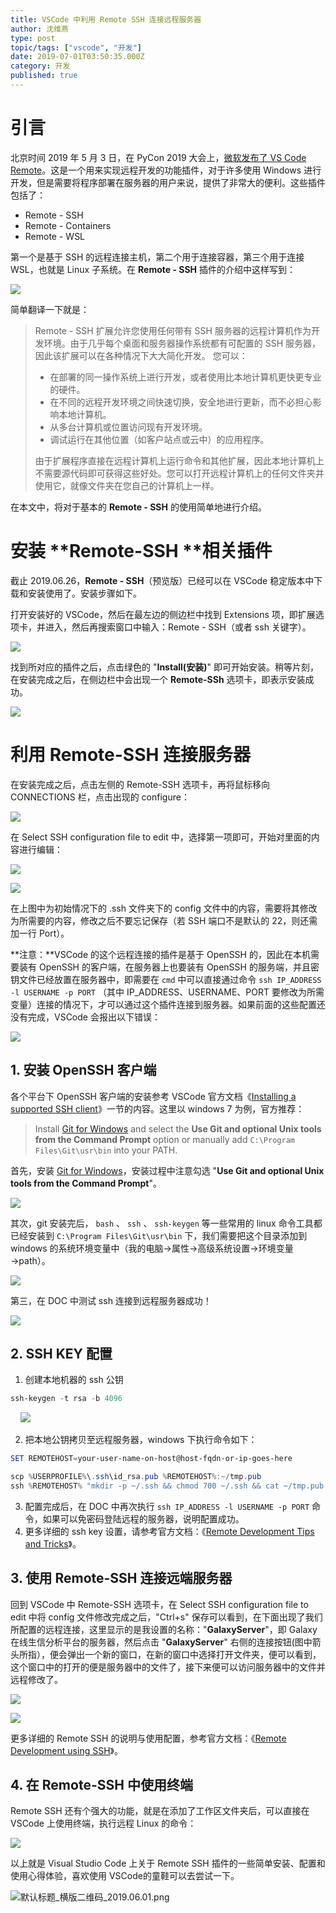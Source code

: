 ```yaml
---
title: VSCode 中利用 Remote SSH 连接远程服务器
author: 沈维燕
type: post
topic/tags: ["vscode", "开发"]
date: 2019-07-01T03:50:35.000Z
category: 开发
published: true
---
```





# 引言

北京时间 2019 年 5 月 3 日，在 PyCon 2019 大会上，[微软发布了 VS Code Remote](https://zhuanlan.zhihu.com/p/64505333)。这是一个用来实现远程开发的功能插件，对于许多使用 Windows 进行开发，但是需要将程序部署在服务器的用户来说，提供了非常大的便利。这些插件包括了：

- Remote - SSH
- Remote - Containers
- Remote - WSL

第一个是基于 SSH 的远程连接主机，第二个用于连接容器，第三个用于连接 WSL，也就是 Linux 子系统。在 **Remote - SSH** 插件的介绍中这样写到：

![](https://note.bioitee.com/yuque/0/2019/png/126032/1561514312290-30de4102-49ee-4f4d-9152-87106ddd9062.png#align=left&display=inline&height=710&name=image.png&originHeight=710&originWidth=902&size=113462&status=done&width=902)

简单翻译一下就是：

> Remote - SSH 扩展允许您使用任何带有 SSH 服务器的远程计算机作为开发环境。由于几乎每个桌面和服务器操作系统都有可配置的 SSH 服务器，因此该扩展可以在各种情况下大大简化开发。
> 您可以：
> 
> - 在部署的同一操作系统上进行开发，或者使用比本地计算机更快更专业的硬件。
> - 在不同的远程开发环境之间快速切换，安全地进行更新，而不必担心影响本地计算机。
> - 从多台计算机或位置访问现有开发环境。
> - 调试运行在其他位置（如客户站点或云中）的应用程序。
> 
> 由于扩展程序直接在远程计算机上运行命令和其他扩展，因此本地计算机上不需要源代码即可获得这些好处。您可以打开远程计算机上的任何文件夹并使用它，就像文件夹在您自己的计算机上一样。


在本文中，将对于基本的 **Remote - SSH** 的使用简单地进行介绍。


# 安装 **Remote-SSH **相关插件

截止 2019.06.26，**Remote - SSH**（预览版）已经可以在 VSCode 稳定版本中下载和安装使用了。安装步骤如下。

打开安装好的 VSCode，然后在最左边的侧边栏中找到 Extensions 项，即扩展选项卡，并进入，然后再搜索窗口中输入：Remote - SSH（或者 ssh 关键字）。

![](https://note.bioitee.com/yuque/0/2019/png/126032/1561516153368-2b8782eb-d03f-4b7e-b5d5-c3a45e6fc021.png#align=left&display=inline&height=288&name=image.png&originHeight=288&originWidth=383&size=32907&status=done&width=383)

找到所对应的插件之后，点击绿色的 "**Install(安装)**" 即可开始安装。稍等片刻，在安装完成之后，在侧边栏中会出现一个 **Remote-SSh** 选项卡，即表示安装成功。

![](https://note.bioitee.com/yuque/0/2019/png/126032/1561516456947-44fb6d26-b473-45ed-a231-f9c4e7282142.png#align=left&display=inline&height=355&name=image.png&originHeight=355&originWidth=900&size=76197&status=done&width=900)



# 利用 Remote-SSH 连接服务器

在安装完成之后，点击左侧的 Remote-SSH 选项卡，再将鼠标移向 CONNECTIONS 栏，点击出现的 configure：

![](https://note.bioitee.com/yuque/0/2019/png/126032/1561516964374-a400e38a-ac32-4d25-9451-ef6c45103adc.png#align=left&display=inline&height=349&name=image.png&originHeight=349&originWidth=380&size=21672&status=done&width=380)

在 Select SSH configuration file to edit 中，选择第一项即可，开始对里面的内容进行编辑：

![](https://note.bioitee.com/yuque/0/2019/png/126032/1561517026779-3526bbee-052c-42af-9e3c-c89622339e6f.png#align=left&display=inline&height=188&name=image.png&originHeight=188&originWidth=898&size=27761&status=done&width=898)

![](https://note.bioitee.com/yuque/0/2019/png/126032/1561517263978-e070ec34-bc4e-40a1-8114-4405cbc537df.png#align=left&display=inline&height=339&name=image.png&originHeight=339&originWidth=1345&size=37343&status=done&width=1345)

在上图中为初始情况下的 .ssh 文件夹下的 config 文件中的内容，需要将其修改为所需要的内容，修改之后不要忘记保存（若 SSH 端口不是默认的 22，则还需加一行 Port）。

**注意：**VSCode 的这个远程连接的插件是基于 OpenSSH 的，因此在本机需要装有 OpenSSH 的客户端，在服务器上也要装有 OpenSSH 的服务端，并且密钥文件已经放置在服务器中，即需要在 `cmd` 中可以直接通过命令 `ssh IP_ADDRESS -l USERNAME -p PORT` （其中 IP_ADDRESS、USERNAME、PORT 要修改为所需变量）连接的情况下，才可以通过这个插件连接到服务器。如果前面的这些配置还没有完成，VSCode 会报出以下错误：

![](https://note.bioitee.com/yuque/0/2019/png/126032/1561517524359-8682d342-1607-4543-bf47-8693ab372baa.png#align=left&display=inline&height=232&name=image.png&originHeight=232&originWidth=460&size=21155&status=done&width=460)



## 1. 安装 OpenSSH 客户端

各个平台下 OpenSSH 客户端的安装参考 VSCode 官方文档《[Installing a supported SSH client](https://code.visualstudio.com/docs/remote/troubleshooting#_installing-a-supported-ssh-client)》一节的内容。这里以 windows 7 为例，官方推荐：

> Install [Git for Windows](https://git-scm.com/download/win) and select the **Use Git and optional Unix tools from the Command Prompt** option or manually add `C:\Program Files\Git\usr\bin` into your PATH.


首先，安装 [Git for Windows](https://git-scm.com/download/win)，安装过程中注意勾选 "**Use Git and optional Unix tools from the Command Prompt**"。

![](https://note.bioitee.com/yuque/0/2019/png/126032/1561519247026-212868d6-7052-41a0-861d-ead39f57b525.png#align=left&display=inline&height=408&name=image.png&originHeight=408&originWidth=521&size=39774&status=done&width=521)


其次，git 安装完后， `bash` 、 `ssh` 、 `ssh-keygen` 等一些常用的 linux 命令工具都已经安装到 `C:\Program Files\Git\usr\bin` 下，我们需要把这个目录添加到 windows 的系统环境变量中（我的电脑→属性→高级系统设置→环境变量→path）。

![](https://note.bioitee.com/yuque/0/2019/png/126032/1561520047226-6ec3bf53-032f-4a40-8b09-5df780b9ba74.png#align=left&display=inline&height=449&name=image.png&originHeight=449&originWidth=826&size=42526&status=done&width=826)

第三，在 DOC 中测试 ssh 连接到远程服务器成功！

![](https://note.bioitee.com/yuque/0/2019/png/126032/1561531605290-1cb922c3-034a-409d-8521-e239bf97bd22.png#align=left&display=inline&height=331&name=image.png&originHeight=331&originWidth=667&size=48829&status=done&width=667)



## 2. SSH KEY 配置

1. 创建本地机器的 ssh 公钥

```powershell
ssh-keygen -t rsa -b 4096
```

    ![](https://note.bioitee.com/yuque/0/2019/png/126032/1561531815344-46d9589f-f0e6-4e8e-a7ba-f7b9f1e4f027.png#align=left&display=inline&height=443&name=image.png&originHeight=443&originWidth=632&size=47027&status=done&width=632)

2. 把本地公钥拷贝至远程服务器，windows 下执行命令如下：

```powershell
SET REMOTEHOST=your-user-name-on-host@host-fqdn-or-ip-goes-here

scp %USERPROFILE%\.ssh\id_rsa.pub %REMOTEHOST%:~/tmp.pub
ssh %REMOTEHOST% "mkdir -p ~/.ssh && chmod 700 ~/.ssh && cat ~/tmp.pub >> ~/.ssh/authorized_keys && chmod 600 ~/.ssh/authorized_keys && rm -f ~/tmp.pub"
```

3. 配置完成后，在 DOC 中再次执行 `ssh IP_ADDRESS -l USERNAME -p PORT` 命令，如果可以免密码登陆远程的服务器，说明配置成功。
3. 更多详细的 ssh key 设置，请参考官方文档：《[Remote Development Tips and Tricks](https://code.visualstudio.com/docs/remote/troubleshooting)》。



## 3. 使用 Remote-SSH 连接远端服务器

回到 VSCode 中 Remote-SSH 选项卡，在 Select SSH configuration file to edit 中将 config 文件修改完成之后，"Ctrl+s" 保存可以看到，在下面出现了我们所配置的远程连接，这里显示的是我设置的名称："**GalaxyServer**"，即 Galaxy 在线生信分析平台的服务器，然后点击 "**GalaxyServer**" 右侧的连接按钮(图中箭头所指），便会弹出一个新的窗口，在新的窗口中选择打开文件夹，便可以看到，这个窗口中的打开的便是服务器中的文件了，接下来便可以访问服务器中的文件并远程修改了。

![](https://note.bioitee.com/yuque/0/2019/png/126032/1561529798038-4c23bcc8-8968-4b8a-b790-968b9b7d27b2.png#align=left&display=inline&height=369&name=image.png&originHeight=369&originWidth=953&size=43759&status=done&width=953)

![](https://note.bioitee.com/yuque/0/2019/png/126032/1561529960026-cbd0d4be-d78e-47f7-b8b2-2539b056890b.png#align=left&display=inline&height=407&name=image.png&originHeight=407&originWidth=1102&size=68653&status=done&width=1102)

更多详细的 Remote SSH 的说明与使用配置，参考官方文档：《[Remote Development using SSH](https://code.visualstudio.com/docs/remote/ssh)》。



## 4. 在 Remote-SSH 中使用终端

Remote SSH 还有个强大的功能，就是在添加了工作区文件夹后，可以直接在 VSCode 上使用终端，执行远程 Linux 的命令：

![](https://note.bioitee.com/yuque/0/2019/png/126032/1561532635070-1fd19919-eb97-4d97-80fc-69e745750fc7.png#align=left&display=inline&height=552&name=image.png&originHeight=552&originWidth=999&size=94788&status=done&width=999)


以上就是 Visual Studio Code 上关于 Remote SSH 插件的一些简单安装、配置和使用心得体验，喜欢使用 VSCode的童鞋可以去尝试一下。

![默认标题_横版二维码_2019.06.01.png](https://note.bioitee.com/yuque/0/2019/png/126032/1561531217448-24c005b5-9d54-4dbc-b50f-e8578cd85f81.png#align=left&display=inline&height=500&name=%E9%BB%98%E8%AE%A4%E6%A0%87%E9%A2%98_%E6%A8%AA%E7%89%88%E4%BA%8C%E7%BB%B4%E7%A0%81_2019.06.01.png&originHeight=500&originWidth=900&size=67641&status=done&width=900)
